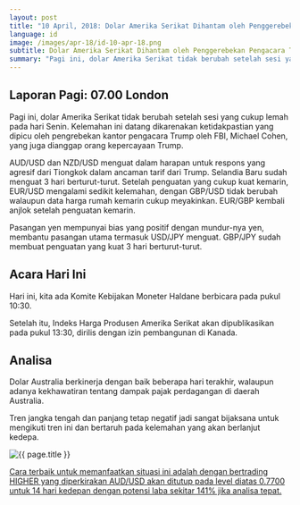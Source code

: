 ```yaml
---
layout: post
title: "10 April, 2018: Dolar Amerika Serikat Dihantam oleh Penggerebekan Pengacara Trump"
language: id
image: /images/apr-18/id-10-apr-18.png
subtitle: Dolar Amerika Serikat Dihantam oleh Penggerebekan Pengacara Trump
summary: "Pagi ini, dolar Amerika Serikat tidak berubah setelah sesi yang cukup lemah pada hari Senin. Kelemahan ini datang dikarenakan ketidakpastian yang dipicu oleh pengrebekan kantor pengacara Trump oleh FBI, Michael Cohen, yang juga dianggap orang kepercayaan Trump"
---
```

## Laporan Pagi: 07.00 London

Pagi ini, dolar Amerika Serikat tidak berubah setelah sesi yang cukup lemah pada hari Senin. Kelemahan ini datang dikarenakan ketidakpastian yang dipicu oleh pengrebekan kantor pengacara Trump oleh FBI, Michael Cohen, yang juga dianggap orang kepercayaan Trump.

AUD/USD dan NZD/USD menguat dalam harapan untuk respons yang agresif dari Tiongkok dalam ancaman tarif dari Trump. Selandia Baru sudah menguat 3 hari berturut-turut. Setelah penguatan yang cukup kuat kemarin, EUR/USD mengalami sedikit kelemahan, dengan GBP/USD tidak berubah walaupun data harga rumah kemarin cukup meyakinkan. EUR/GBP kembali anjlok setelah penguatan kemarin.

Pasangan yen mempunyai bias yang positif dengan mundur-nya yen, membantu pasangan utama termasuk USD/JPY menguat. GBP/JPY sudah membuat penguatan yang kuat 3 hari berturut-turut.

## Acara Hari Ini

Hari ini, kita ada Komite Kebijakan Moneter Haldane berbicara pada pukul 10:30.

Setelah itu, Indeks Harga Produsen Amerika Serikat akan dipublikasikan pada pukul 13:30, dirilis dengan izin pembangunan di Kanada.

## Analisa

Dolar Australia berkinerja dengan baik beberapa hari terakhir, walaupun adanya kekhawatiran tentang dampak pajak perdagangan di daerah Australia.

Tren jangka tengah dan panjang tetap negatif jadi sangat bijaksana untuk mengikuti tren ini dan bertaruh pada kelemahan yang akan berlanjut kedepa.

<img src="{{ site.url }}/images/apr-18/id-10-apr-18.png" alt="{{ page.title }}" title="{{ page.title }}">

<a href="%LINK%%?currency=USD&market=forex&underlying=frxAUDUSD&formname=higherlower&duration_amount=14&duration_units=d&amount=10&amount_type=stake&expiry_type=duration&barrier=0.77" target="_blank">Cara terbaik untuk memanfaatkan situasi ini adalah dengan bertrading HIGHER yang diperkirakan AUD/USD akan ditutup pada level diatas 0.7700 untuk 14 hari kedepan dengan potensi laba sekitar 141% jika analisa tepat.</a>
